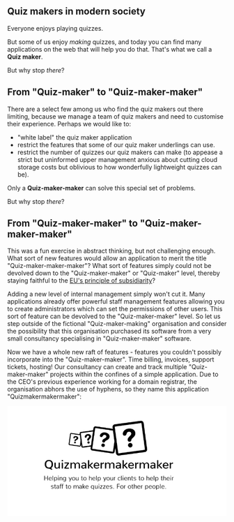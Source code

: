 

## Quiz makers in modern society

Everyone enjoys playing quizzes. 

But some of us enjoy *making* quizzes, and today you can find many applications on the web that will help you do that. That's what we call a **Quiz maker**.

But why stop *there*? 

## From "Quiz-maker" to "Quiz-maker-maker"

There are a select few among us who find the quiz makers out there limiting, because we manage a team of quiz makers and need to customise their experience. Perhaps we would like to:
* "white label" the quiz maker application
* restrict the features that some of our quiz maker underlings can use.
* restrict the number of quizzes our quiz makers can make (to appease a strict but uninformed upper management anxious about cutting cloud storage costs but oblivious to how wonderfully lightweight quizzes can be).

Only a **Quiz-maker-maker** can solve this special set of problems.

But why stop *there*? 

## From "Quiz-maker-maker" to "Quiz-maker-maker-maker"

This was a fun exercise in abstract thinking, but not challenging enough. What sort of new features would allow an application to merit the title "Quiz-maker-maker-maker"? What sort of features simply could not be devolved down to the "Quiz-maker-maker" or "Quiz-maker" level, thereby staying faithful to the [EU's principle of subsidiarity](https://en.wikipedia.org/wiki/Subsidiarity)?

Adding a new level of internal management simply won't cut it. Many applications already offer powerful staff management features allowing you to create administrators which can set the permissions of other users. This sort of feature can be devolved to the "Quiz-maker-maker" level. So let us step outside of the fictional "Quiz-maker-making" organisation and consider the possibility that this organisation purchased its software from a very small consultancy specialising in "Quiz-maker-maker" software.

Now we have a whole new raft of features - features you couldn't possibly incorporate into the "Quiz-maker-maker". Time billing, invoices, support tickets, hosting! Our consultancy can create and track multiple "Quiz-maker-maker" projects within the confines of a simple application. Due to the CEO's previous experience working for a domain registrar, the organisation abhors the use of hyphens, so they name this application "Quizmakermakermaker":

![Quizmakermakermaker](https://github.com/Oreon93/Quizmakermakermaker/blob/master/quizmakermakermaker.png "Quizmakermakermaker logo")